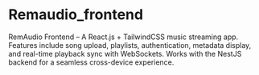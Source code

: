 # Remaudio_frontend
RemAudio Frontend – A React.js + TailwindCSS music streaming app. Features include song upload, playlists, authentication, metadata display, and real-time playback sync with WebSockets. Works with the NestJS backend for a seamless cross-device experience.
